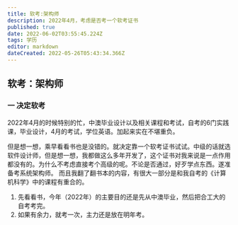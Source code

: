 ```yaml
---
title: 软考:架构师
description: 2022年4月，考虑是否考一个软考证书
published: true
date: 2022-06-02T03:55:45.224Z
tags: 学历
editor: markdown
dateCreated: 2022-05-26T05:43:34.366Z
---
```


## 软考：架构师

### 一 决定软考
   2022年4月的时候特别的忙，中澳毕业设计以及相关课程和考试，自考的6门实践课，毕业设计，4月的考试，学位英语。加起来实在不堪重负。
  
  但是想一想，乘早看看书也是没错的。就决定靠一个软考证书试试。中级的话就选软件设计师，但是想一想，我都做这么多年开发了，这个证书对我来说是一点作用都没有的。为什么不考虑直接考个高级的呢。不论是否通过，好歹学点东西。遂准备考系统架构师。
   而且我翻了翻书本的内容，有很大一部分是和我自考的《计算机科学》中的课程有重合的。
   
1.  先看看书，今年（2022年）的主要目的还是先从中澳毕业，然后把合工大的自考考完。
2. 如果有余力，就考一次，主力还是放在明年考。
  
